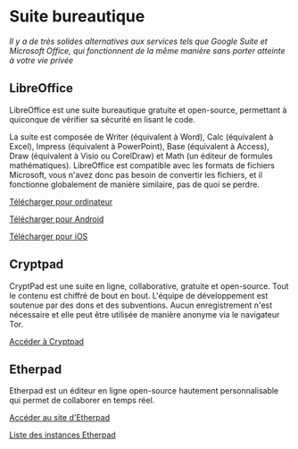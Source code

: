 # Suite bureautique

*Il y a de très solides alternatives aux services tels que Google Suite et Microsoft Office, qui fonctionnent de la même manière sans porter atteinte à votre vie privée*

## LibreOffice

LibreOffice est une suite bureautique gratuite et open-source, permettant à quiconque de vérifier sa sécurité en lisant le code.

La suite est composée de Writer (équivalent à Word), Calc (équivalent à Excel), Impress (équivalent à PowerPoint), Base (équivalent à Access), Draw (équivalent à Visio ou CorelDraw) et Math (un éditeur de formules mathématiques). LibreOffice est compatible avec les formats de fichiers Microsoft, vous n'avez donc pas besoin de convertir les fichiers, et il fonctionne globalement de manière similaire, pas de quoi se perdre.

[Télécharger pour ordinateur](https://www.libreoffice.org/)

[Télécharger pour Android](https://play.google.com/store/apps/details?id=com.collabora.libreoffice)

[Télécharger pour iOS](https://apps.apple.com/us/app/collabora-office/id1440482071)

## Cryptpad

CryptPad est une suite en ligne, collaborative, gratuite et open-source. Tout le contenu est chiffré de bout en bout. L'équipe de développement est soutenue par des dons et des subventions. Aucun enregistrement n'est nécessaire et elle peut être utilisée de manière anonyme via le navigateur Tor.

[Accéder à Cryptpad](https://cryptpad.fr/)

## Etherpad

Etherpad est un éditeur en ligne open-source hautement personnalisable qui permet de collaborer en temps réel.

[Accéder au site d'Etherpad](https://etherpad.org)

[Liste des instances Etherpad](https://github.com/ether/etherpad-lite/wiki/Sites-that-run-Etherpad)
